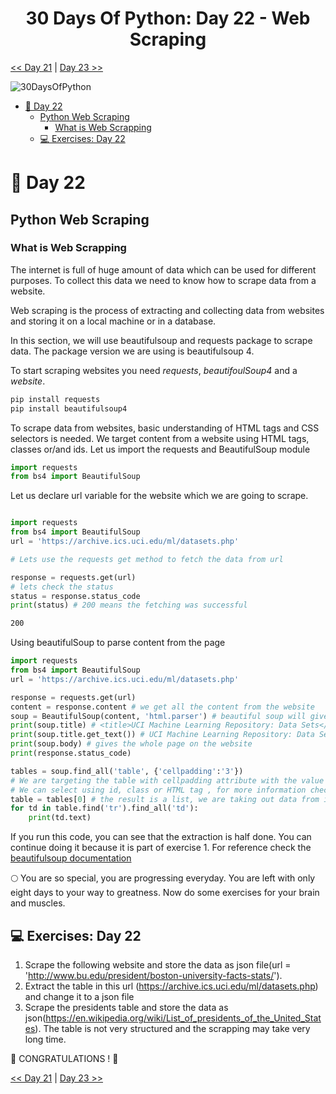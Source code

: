 <div align="center">
  <h1> 30 Days Of Python: Day 22 - Web Scraping </h1>
  
</div>

[<< Day 21](../21_Day_Classes_and_objects/21_classes_and_objects.md) | [Day 23 >>](../23_Day_Virtual_environment/23_virtual_environment.md)

![30DaysOfPython](../images/30DaysOfPython_banner3@2x.png)

- [📘 Day 22](#-day-22)
  - [Python Web Scraping](#python-web-scraping)
    - [What is Web Scrapping](#what-is-web-scrapping)
  - [💻 Exercises: Day 22](#-exercises-day-22)

# 📘 Day 22

## Python Web Scraping

### What is Web Scrapping

The internet is full of huge amount of data which can be used for different purposes. To collect this data we need to know how to scrape data from a website.

Web scraping is the process of extracting and collecting data from websites and storing it on a local machine or in a database.

In this section, we will use beautifulsoup and requests package to scrape data. The package version we are using is beautifulsoup 4.

To start scraping websites you need _requests_, _beautifoulSoup4_ and a _website_.

```sh
pip install requests
pip install beautifulsoup4
```

To scrape data from websites, basic understanding of HTML tags and CSS selectors is needed. We target content from a website using HTML tags, classes or/and ids.
Let us import the requests and BeautifulSoup module

```py
import requests
from bs4 import BeautifulSoup
```

Let us declare url variable for the website which we are going to scrape.

```py

import requests
from bs4 import BeautifulSoup
url = 'https://archive.ics.uci.edu/ml/datasets.php'

# Lets use the requests get method to fetch the data from url

response = requests.get(url)
# lets check the status
status = response.status_code
print(status) # 200 means the fetching was successful
```

```sh
200
```

Using beautifulSoup to parse content from the page

```py
import requests
from bs4 import BeautifulSoup
url = 'https://archive.ics.uci.edu/ml/datasets.php'

response = requests.get(url)
content = response.content # we get all the content from the website
soup = BeautifulSoup(content, 'html.parser') # beautiful soup will give a chance to parse
print(soup.title) # <title>UCI Machine Learning Repository: Data Sets</title>
print(soup.title.get_text()) # UCI Machine Learning Repository: Data Sets
print(soup.body) # gives the whole page on the website
print(response.status_code)

tables = soup.find_all('table', {'cellpadding':'3'})
# We are targeting the table with cellpadding attribute with the value of 3
# We can select using id, class or HTML tag , for more information check the beautifulsoup doc
table = tables[0] # the result is a list, we are taking out data from it
for td in table.find('tr').find_all('td'):
    print(td.text)
```

If you run this code, you can see that the extraction is half done. You can continue doing it because it is part of exercise 1.
For reference check the [beautifulsoup documentation](https://www.crummy.com/software/BeautifulSoup/bs4/doc/#quick-start)

🌕 You are so special, you are progressing everyday. You are left with only eight days to your way to greatness. Now do some exercises for your brain and muscles.

## 💻 Exercises: Day 22

1. Scrape the following website and store the data as json file(url = 'http://www.bu.edu/president/boston-university-facts-stats/').
1. Extract the table in this url (https://archive.ics.uci.edu/ml/datasets.php) and change it to a json file
2. Scrape the presidents table and store the data as json(https://en.wikipedia.org/wiki/List_of_presidents_of_the_United_States). The table is not very structured and the scrapping may take very long time.

🎉 CONGRATULATIONS ! 🎉

[<< Day 21](../21_Day_Web_scraping/21_class_and_object.md) | [Day 23 >>](../23_Day_Virtual_environment/23_virtual_environment.md)
